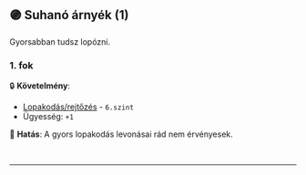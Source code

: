 ## 🟣 Suhanó árnyék (1)

Gyorsabban tudsz lopózni.

### 1. fok

🔒 **Követelmény**:
- [Lopakodás/rejtőzés](../kepzettsegek.primer.altalanos/lopakodas_rejtozes.md) - `6.szint`
- Ügyesség: `+1`

🌟 **Hatás**: A gyors lopakodás levonásai rád nem érvényesek.

<br />

---
